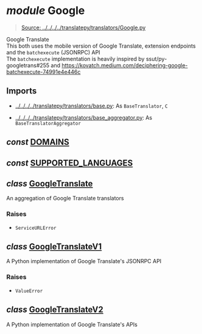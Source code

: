 # *module* **Google**

> [Source: ../../../../translatepy/translators/Google.py](../../../../translatepy/translators/Google.py#L0)

Google Translate  
This both uses the mobile version of Google Translate, extension endpoints and the `batchexecute` (JSONRPC) API  
The `batchexecute` implementation is heavily inspired by ssut/py-googletrans#255 and https://kovatch.medium.com/deciphering-google-batchexecute-74991e4e446c

## Imports

- [../../../../translatepy/translators/base.py](../../../../translatepy/translators/base.py): As `BaseTranslator`, `C`

- [../../../../translatepy/translators/base_aggregator.py](../../../../translatepy/translators/base_aggregator.py): As `BaseTranslatorAggregator`

## *const* [**DOMAINS**](../../../../translatepy/translators/Google.py#L21)

## *const* [**SUPPORTED_LANGUAGES**](../../../../translatepy/translators/Google.py#L58)

## *class* [**GoogleTranslate**](../../../../translatepy/translators/Google.py#L66-L81)

An aggregation of Google Translate translators

### Raises

- `ServiceURLError`

## *class* [**GoogleTranslateV1**](../../../../translatepy/translators/Google.py#L84-L261)

A Python implementation of Google Translate's JSONRPC API

### Raises

- `ValueError`

## *class* [**GoogleTranslateV2**](../../../../translatepy/translators/Google.py#L264-L423)

A Python implementation of Google Translate's APIs

